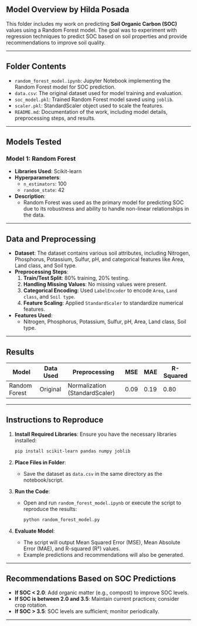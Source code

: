 ## Model Overview by Hilda Posada
This folder includes my work on predicting **Soil Organic Carbon (SOC)** values using a Random Forest model. The goal was to experiment with regression techniques to predict SOC based on soil properties and provide recommendations to improve soil quality.

---
## Folder Contents
- `random_forest_model.ipynb`: Jupyter Notebook implementing the Random Forest model for SOC prediction.
- `data.csv`: The original dataset used for model training and evaluation.
- `soc_model.pkl`: Trained Random Forest model saved using `joblib`.
- `scaler.pkl`: StandardScaler object used to scale the features.
- `README.md`: Documentation of the work, including model details, preprocessing steps, and results.

---

## Models Tested

### Model 1: Random Forest
- **Libraries Used**: Scikit-learn
- **Hyperparameters**:
  - `n_estimators`: 100
  - `random_state`: 42
- **Description**: 
  - Random Forest was used as the primary model for predicting SOC due to its robustness and ability to handle non-linear relationships in the data.

---

## Data and Preprocessing
- **Dataset**: The dataset contains various soil attributes, including Nitrogen, Phosphorus, Potassium, Sulfur, pH, and categorical features like Area, Land class, and Soil type.
- **Preprocessing Steps**:
  1. **Train/Test Split**: 80% training, 20% testing.
  2. **Handling Missing Values**: No missing values were present.
  3. **Categorical Encoding**: Used `LabelEncoder` to encode `Area`, `Land class`, and `Soil type`.
  4. **Feature Scaling**: Applied `StandardScaler` to standardize numerical features.
- **Features Used**:
  - Nitrogen, Phosphorus, Potassium, Sulfur, pH, Area, Land class, Soil type.

---

## Results

| **Model**            | **Data Used** | **Preprocessing**          | **MSE** | **MAE** | **R-Squared** |
|-----------------------|---------------|----------------------------|---------|---------|---------------|
| Random Forest         | Original      | Normalization (StandardScaler) | 0.09    | 0.19    | 0.80          |

---

## Instructions to Reproduce
1. **Install Required Libraries**:
   Ensure you have the necessary libraries installed:
   ```bash
   pip install scikit-learn pandas numpy joblib
   ```

2. **Place Files in Folder**:
   - Save the dataset as `data.csv` in the same directory as the notebook/script.

3. **Run the Code**:
   - Open and run `random_forest_model.ipynb` or execute the script to reproduce the results:
     ```bash
     python random_forest_model.py
     ```

4. **Evaluate Model**:
   - The script will output Mean Squared Error (MSE), Mean Absolute Error (MAE), and R-squared (R²) values.
   - Example predictions and recommendations will also be generated.

---

## Recommendations Based on SOC Predictions
- **If SOC < 2.0**: Add organic matter (e.g., compost) to improve SOC levels.
- **If SOC is between 2.0 and 3.5**: Maintain current practices; consider crop rotation.
- **If SOC > 3.5**: SOC levels are sufficient; monitor periodically.

--- 
